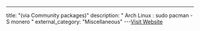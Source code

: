 ---
title: "(via Community packages)"
description: "
Arch Linux :
sudo pacman -S monero
"
external_category: "Miscellaneous"
---[Visit Website](https://www.archlinux.org/packages/community/x86_64/monero/)


